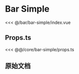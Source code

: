 # Bar Simple

<script setup lang="ts">
import { ref } from 'vue'
import Bar from './index.vue'

const count = ref(0)
</script>

<Bar />

<<< @/bar/bar-simple/index.vue

## Props.ts

<<< @@/core/bar-simple/props.ts

## 原始文档

<!-- @include: @@/core/bar-simple/README.md -->
